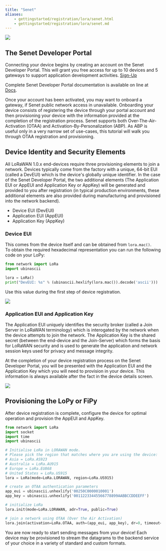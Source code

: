 ```yaml
---
title: "Senet"
aliases:
    - gettingstarted/registration/lora/senet.html
    - gettingstarted/registration/lora/senet.md
---
```


![](..//gitbook/assets/senet-logo.png)

## The Senet Developer Portal

Connecting your device begins by creating an account on the Senet Developer Portal. This will grant you free access for up to 10 devices and 5 gateways to support application development activities. [Sign-Up](https://portal.senetco.io/)

Complete Senet Developer Portal documentation is available on line at [Docs](https://docs.senetco.io/docs).

Once your account has been activated, you may want to onboard a gateway, if Senet public network access in unavailable. Onboarding your device consists of registering the device through your portal account and then provisioning your device with the information provided at the completion of the registration process. Senet supports both Over-The-Air-Activation (OTAA) and Activation-By-Personalization (ABP). As ABP is useful only in a very narrow set of use-cases, this tutorial will walk you through OTAA registration and provisioning.

## Device Identity and Security Elements

All LoRaWAN 1.0.x end-devices require three provisioning elements to join a network. Devices typically come from the factory with a unique, 64-bit EUI (called a DevEUI) which is the device's globally unique identifier. In the case of the Senet Developer Portal, the two additional elements (The Application EUI or AppEUI and Application Key or AppKey) will be generated and provided to you after registration (in typical production environments, these additional elements are also provided during manufacturing and provisioned into the network backend).

* Device EUI (DevEUI)
* Application EUI (AppEUI)
* Application Key (AppKey)

### Device EUI

This comes from the device itself and can be obtained from `lora.mac()`.  
To obtain the required hexadecimal representation you can run the following code on your LoPy:

```python
from network import LoRa
import ubinascii

lora = LoRa()
print("DevEUI: %s" % (ubinascii.hexlify(lora.mac()).decode('ascii')))
```

Use this value during the first step of device registration.

![](..//gitbook/assets/senet-register.png)

### Application EUI and Application Key

The Application EUI uniquely identifies the security broker (called a Join Server in LoRaWAN terminology) which is interogated by the network when the device attempts to join the network. The Application Key is the shared secret (between the end-device and the Join-Server) which forms the basis for LoRaWAN security and is used to generate the application and network session keys used for privacy and message integrity.

At the completion of your device registration process on the Senet Developer Portal, you will be presented with the Application EUI and the Application Key which you will need to provision in your device. This information is always available after the fact in the device details screen.

![](..//gitbook/assets/senet-register-complete.png)

## Provisioning the LoPy or FiPy

After device registration is complete, configure the device for optimal operation and provision the AppEUI and AppKey.

```python
from network import LoRa
import socket
import time
import ubinascii

# Initialise LoRa in LORAWAN mode.
# Please pick the region that matches where you are using the device:
# Asia = LoRa.AS923
# Australia = LoRa.AU915
# Europe = LoRa.EU868
# United States = LoRa.US915
lora = LoRa(mode=LoRa.LORAWAN, region=LoRa.US915)

# create an OTAA authentication parameters
app_eui = ubinascii.unhexlify('00250C0000010001')
app_key = ubinascii.unhexlify('00112233445566778899AABBCCDDEEFF')

# initialize LoRa
lora.init(mode=LoRa.LORAWAN, adr=True, public=True)

# join a network using OTAA (Over the Air Activation)
lora.join(activation=LoRa.OTAA, auth=(app_eui, app_key), dr=0, timeout=0)
```

You are now ready to start sending messages from your device! Each device may be provisioned to stream the datagrams to the backend service of your choice in a variety of standard and custom formats.

